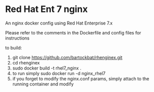 # Red Hat Ent 7 nginx
An nginx docker config using Red Hat Enterprise 7.x

Please refer to the comments in the Dockerfile and config files for instructions

to build:

1. git clone https://github.com/bartockbat/rhenginex.git
2. cd rhenginex
3. sudo docker build -t rhel7_nginx .
4. to run simply sudo docker run -d nginx_rhel7
5. if you forget to modify the nginx.conf params, simply attach to the running container and modify

